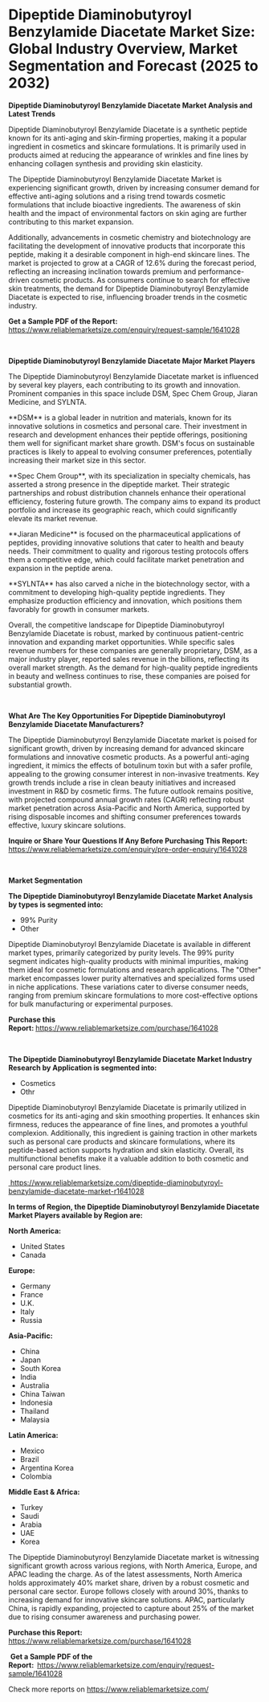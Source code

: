 <p><h1>Dipeptide Diaminobutyroyl Benzylamide Diacetate Market Size: Global Industry Overview, Market Segmentation and Forecast (2025 to 2032)</h1></p><p><strong>Dipeptide Diaminobutyroyl Benzylamide Diacetate Market Analysis and Latest Trends</strong></p>
<p><p>Dipeptide Diaminobutyroyl Benzylamide Diacetate is a synthetic peptide known for its anti-aging and skin-firming properties, making it a popular ingredient in cosmetics and skincare formulations. It is primarily used in products aimed at reducing the appearance of wrinkles and fine lines by enhancing collagen synthesis and providing skin elasticity. </p><p>The Dipeptide Diaminobutyroyl Benzylamide Diacetate Market is experiencing significant growth, driven by increasing consumer demand for effective anti-aging solutions and a rising trend towards cosmetic formulations that include bioactive ingredients. The awareness of skin health and the impact of environmental factors on skin aging are further contributing to this market expansion. </p><p>Additionally, advancements in cosmetic chemistry and biotechnology are facilitating the development of innovative products that incorporate this peptide, making it a desirable component in high-end skincare lines. The market is projected to grow at a CAGR of 12.6% during the forecast period, reflecting an increasing inclination towards premium and performance-driven cosmetic products. As consumers continue to search for effective skin treatments, the demand for Dipeptide Diaminobutyroyl Benzylamide Diacetate is expected to rise, influencing broader trends in the cosmetic industry.</p></p>
<p><strong>Get a Sample PDF of the Report:&nbsp;</strong> <a href="https://www.reliablemarketsize.com/enquiry/request-sample/1641028?utm_campaign=2952&utm_medium=2&utm_source=Github&utm_content=ia&utm_term=02042025&utm_id=dipeptide-diaminobutyroyl-benzylamide-diacetate">https://www.reliablemarketsize.com/enquiry/request-sample/1641028</a></p>
<p>&nbsp;</p>
<p><strong>Dipeptide Diaminobutyroyl Benzylamide Diacetate Major Market Players</strong></p>
<p><p>The Dipeptide Diaminobutyroyl Benzylamide Diacetate market is influenced by several key players, each contributing to its growth and innovation. Prominent companies in this space include DSM, Spec Chem Group, Jiaran Medicine, and SYLNTA.</p><p>**DSM** is a global leader in nutrition and materials, known for its innovative solutions in cosmetics and personal care. Their investment in research and development enhances their peptide offerings, positioning them well for significant market share growth. DSM's focus on sustainable practices is likely to appeal to evolving consumer preferences, potentially increasing their market size in this sector.</p><p>**Spec Chem Group**, with its specialization in specialty chemicals, has asserted a strong presence in the dipeptide market. Their strategic partnerships and robust distribution channels enhance their operational efficiency, fostering future growth. The company aims to expand its product portfolio and increase its geographic reach, which could significantly elevate its market revenue.</p><p>**Jiaran Medicine** is focused on the pharmaceutical applications of peptides, providing innovative solutions that cater to health and beauty needs. Their commitment to quality and rigorous testing protocols offers them a competitive edge, which could facilitate market penetration and expansion in the peptide arena.</p><p>**SYLNTA** has also carved a niche in the biotechnology sector, with a commitment to developing high-quality peptide ingredients. They emphasize production efficiency and innovation, which positions them favorably for growth in consumer markets.</p><p>Overall, the competitive landscape for Dipeptide Diaminobutyroyl Benzylamide Diacetate is robust, marked by continuous patient-centric innovation and expanding market opportunities. While specific sales revenue numbers for these companies are generally proprietary, DSM, as a major industry player, reported sales revenue in the billions, reflecting its overall market strength. As the demand for high-quality peptide ingredients in beauty and wellness continues to rise, these companies are poised for substantial growth.</p></p>
<p>&nbsp;</p>
<p><strong>What Are The Key Opportunities For Dipeptide Diaminobutyroyl Benzylamide Diacetate Manufacturers?</strong></p>
<p><p>The Dipeptide Diaminobutyroyl Benzylamide Diacetate market is poised for significant growth, driven by increasing demand for advanced skincare formulations and innovative cosmetic products. As a powerful anti-aging ingredient, it mimics the effects of botulinum toxin but with a safer profile, appealing to the growing consumer interest in non-invasive treatments. Key growth trends include a rise in clean beauty initiatives and increased investment in R&D by cosmetic firms. The future outlook remains positive, with projected compound annual growth rates (CAGR) reflecting robust market penetration across Asia-Pacific and North America, supported by rising disposable incomes and shifting consumer preferences towards effective, luxury skincare solutions.</p></p>
<p><strong>Inquire or Share Your Questions If Any Before Purchasing This Report:</strong> <a href="https://www.reliablemarketsize.com/enquiry/pre-order-enquiry/1641028?utm_campaign=2952&utm_medium=2&utm_source=Github&utm_content=ia&utm_term=02042025&utm_id=dipeptide-diaminobutyroyl-benzylamide-diacetate">https://www.reliablemarketsize.com/enquiry/pre-order-enquiry/1641028</a></p>
<p>&nbsp;</p>
<p><strong>Market Segmentation</strong></p>
<p><strong>The Dipeptide Diaminobutyroyl Benzylamide Diacetate Market Analysis by types is segmented into:</strong></p>
<p><ul><li>99% Purity</li><li>Other</li></ul></p>
<p><p>Dipeptide Diaminobutyroyl Benzylamide Diacetate is available in different market types, primarily categorized by purity levels. The 99% purity segment indicates high-quality products with minimal impurities, making them ideal for cosmetic formulations and research applications. The "Other" market encompasses lower purity alternatives and specialized forms used in niche applications. These variations cater to diverse consumer needs, ranging from premium skincare formulations to more cost-effective options for bulk manufacturing or experimental purposes.</p></p>
<p><strong>Purchase this Report:&nbsp;</strong><a href="https://www.reliablemarketsize.com/purchase/1641028?utm_campaign=2952&utm_medium=2&utm_source=Github&utm_content=ia&utm_term=02042025&utm_id=dipeptide-diaminobutyroyl-benzylamide-diacetate">https://www.reliablemarketsize.com/purchase/1641028</a></p>
<p>&nbsp;</p>
<p><strong>The Dipeptide Diaminobutyroyl Benzylamide Diacetate Market Industry Research by Application is segmented into:</strong></p>
<p><ul><li>Cosmetics</li><li>Othr</li></ul></p>
<p><p>Dipeptide Diaminobutyroyl Benzylamide Diacetate is primarily utilized in cosmetics for its anti-aging and skin smoothing properties. It enhances skin firmness, reduces the appearance of fine lines, and promotes a youthful complexion. Additionally, this ingredient is gaining traction in other markets such as personal care products and skincare formulations, where its peptide-based action supports hydration and skin elasticity. Overall, its multifunctional benefits make it a valuable addition to both cosmetic and personal care product lines.</p></p>
<p><a href="https://www.reliablemarketsize.com/dipeptide-diaminobutyroyl-benzylamide-diacetate-market-r1641028?utm_campaign=2952&utm_medium=2&utm_source=Github&utm_content=ia&utm_term=02042025&utm_id=dipeptide-diaminobutyroyl-benzylamide-diacetate">&nbsp;https://www.reliablemarketsize.com/dipeptide-diaminobutyroyl-benzylamide-diacetate-market-r1641028</a></p>
<p><strong>In terms of Region, the Dipeptide Diaminobutyroyl Benzylamide Diacetate Market Players available by Region are:</strong></p>
<p>
    <p> <strong> North America: </strong>
        <ul>
            <li>United States</li>
            <li>Canada</li>
        </ul>
        </p> 
    <p> <strong> Europe: </strong>
        <ul>
            <li>Germany</li>
            <li>France</li>
            <li>U.K.</li>
            <li>Italy</li>
            <li>Russia</li>
        </ul>
        </p> 
    <p> <strong> Asia-Pacific: </strong>
        <ul>
            <li>China</li>
            <li>Japan</li>
            <li>South Korea</li>
            <li>India</li>
            <li>Australia</li>
            <li>China Taiwan</li>
            <li>Indonesia</li>
            <li>Thailand</li>
            <li>Malaysia</li>
        </ul>
        </p> 
    <p> <strong> Latin America: </strong>
        <ul>
            <li>Mexico</li>
            <li>Brazil</li>
            <li>Argentina Korea</li>
            <li>Colombia</li>
        </ul>
        </p> 
    <p> <strong> Middle East & Africa: </strong>
        <ul>
            <li>Turkey</li>
            <li>Saudi</li>
            <li>Arabia</li>
            <li>UAE</li>
            <li>Korea</li>
        </ul>
    </p>
    </p>
<p><p>The Dipeptide Diaminobutyroyl Benzylamide Diacetate market is witnessing significant growth across various regions, with North America, Europe, and APAC leading the charge. As of the latest assessments, North America holds approximately 40% market share, driven by a robust cosmetic and personal care sector. Europe follows closely with around 30%, thanks to increasing demand for innovative skincare solutions. APAC, particularly China, is rapidly expanding, projected to capture about 25% of the market due to rising consumer awareness and purchasing power.</p></p>
<p><strong>Purchase this Report: </strong><a href="https://www.reliablemarketsize.com/purchase/1641028?utm_campaign=2952&utm_medium=2&utm_source=Github&utm_content=ia&utm_term=02042025&utm_id=dipeptide-diaminobutyroyl-benzylamide-diacetate">https://www.reliablemarketsize.com/purchase/1641028</a></p>
<p>&nbsp;<strong>Get a Sample PDF of the Report:&nbsp;&nbsp;</strong><a href="https://www.reliablemarketsize.com/enquiry/request-sample/1641028?utm_campaign=2952&utm_medium=2&utm_source=Github&utm_content=ia&utm_term=02042025&utm_id=dipeptide-diaminobutyroyl-benzylamide-diacetate">https://www.reliablemarketsize.com/enquiry/request-sample/1641028</a></p>
<p><strong></strong></p>
<p>Check more reports on <a href="https://www.reliablemarketsize.com/?utm_campaign=2952&utm_medium=2&utm_source=Github&utm_content=ia&utm_term=02042025&utm_id=dipeptide-diaminobutyroyl-benzylamide-diacetate">https://www.reliablemarketsize.com/</a></p>